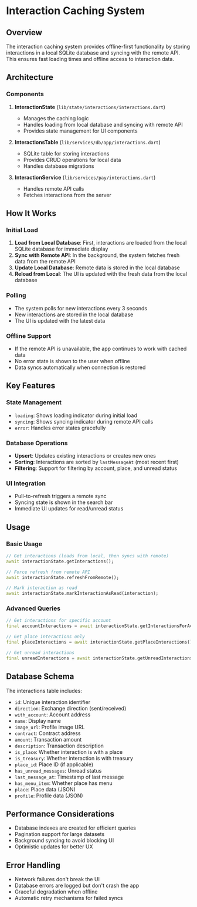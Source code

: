 # Interaction Caching System

## Overview

The interaction caching system provides offline-first functionality by storing interactions in a local SQLite database and syncing with the remote API. This ensures fast loading times and offline access to interaction data.

## Architecture

### Components

1. **InteractionState** (`lib/state/interactions/interactions.dart`)
   - Manages the caching logic
   - Handles loading from local database and syncing with remote API
   - Provides state management for UI components

2. **InteractionsTable** (`lib/services/db/app/interactions.dart`)
   - SQLite table for storing interactions
   - Provides CRUD operations for local data
   - Handles database migrations

3. **InteractionService** (`lib/services/pay/interactions.dart`)
   - Handles remote API calls
   - Fetches interactions from the server

## How It Works

### Initial Load
1. **Load from Local Database**: First, interactions are loaded from the local SQLite database for immediate display
2. **Sync with Remote API**: In the background, the system fetches fresh data from the remote API
3. **Update Local Database**: Remote data is stored in the local database
4. **Reload from Local**: The UI is updated with the fresh data from the local database

### Polling
- The system polls for new interactions every 3 seconds
- New interactions are stored in the local database
- The UI is updated with the latest data

### Offline Support
- If the remote API is unavailable, the app continues to work with cached data
- No error state is shown to the user when offline
- Data syncs automatically when connection is restored

## Key Features

### State Management
- `loading`: Shows loading indicator during initial load
- `syncing`: Shows syncing indicator during remote API calls
- `error`: Handles error states gracefully

### Database Operations
- **Upsert**: Updates existing interactions or creates new ones
- **Sorting**: Interactions are sorted by `lastMessageAt` (most recent first)
- **Filtering**: Support for filtering by account, place, and unread status

### UI Integration
- Pull-to-refresh triggers a remote sync
- Syncing state is shown in the search bar
- Immediate UI updates for read/unread status

## Usage

### Basic Usage
```dart
// Get interactions (loads from local, then syncs with remote)
await interactionState.getInteractions();

// Force refresh from remote API
await interactionState.refreshFromRemote();

// Mark interaction as read
await interactionState.markInteractionAsRead(interaction);
```

### Advanced Queries
```dart
// Get interactions for specific account
final accountInteractions = await interactionState.getInteractionsForAccount(account);

// Get place interactions only
final placeInteractions = await interactionState.getPlaceInteractions();

// Get unread interactions
final unreadInteractions = await interactionState.getUnreadInteractions();
```

## Database Schema

The interactions table includes:
- `id`: Unique interaction identifier
- `direction`: Exchange direction (sent/received)
- `with_account`: Account address
- `name`: Display name
- `image_url`: Profile image URL
- `contract`: Contract address
- `amount`: Transaction amount
- `description`: Transaction description
- `is_place`: Whether interaction is with a place
- `is_treasury`: Whether interaction is with treasury
- `place_id`: Place ID (if applicable)
- `has_unread_messages`: Unread status
- `last_message_at`: Timestamp of last message
- `has_menu_item`: Whether place has menu
- `place`: Place data (JSON)
- `profile`: Profile data (JSON)

## Performance Considerations

- Database indexes are created for efficient queries
- Pagination support for large datasets
- Background syncing to avoid blocking UI
- Optimistic updates for better UX

## Error Handling

- Network failures don't break the UI
- Database errors are logged but don't crash the app
- Graceful degradation when offline
- Automatic retry mechanisms for failed syncs 